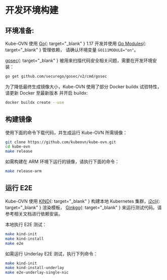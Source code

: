 # 开发环境构建

## 环境准备:

Kube-OVN 使用 [Go](https://golang.org/){: target="_blank" } 1.17 开发并使用 [Go Modules](https://github.com/golang/go/wiki/Modules){: target="_blank" } 管理依赖，
请确认环境变量 `GO111MODULE="on"`。

[gosec](https://github.com/securego/gosec){: target="_blank" } 被用来扫描代码安全相关问题，需要在开发环境安装：

```bash
go get github.com/securego/gosec/v2/cmd/gosec
```

为了降低最终生成镜像大小，Kube-OVN 使用了部分 Docker buildx 试验特性，请更新 Docker 至最新版本
并开启 buildx:

```bash
docker buildx create --use
```

## 构建镜像

使用下面的命令下载代码，并生成运行 Kube-OVN 所需镜像：

```bash
git clone https://github.com/kubeovn/kube-ovn.git
cd kube-ovn
make release
```

如需构建在 ARM 环境下运行的镜像，请执行下面的命令：

```bash
make release-arm
```

## 运行 E2E

Kube-OVN 使用 [KIND](https://kind.sigs.k8s.io/){: target="_blank" } 构建本地 Kubernetes 集群，[j2cli](https://github.com/kolypto/j2cli){: target="_blank" } 渲染模板，
[Ginkgo](https://onsi.github.io/ginkgo/){: target="_blank" } 来运行测试代码。请参考相关文档进行依赖安装。

本地执行 E2E 测试：

```bash
make kind-init
make kind-install
make e2e
```

如需运行 Underlay E2E 测试，执行下列命令：
```bash
make kind-init
make kind-install-underlay
make e2e-underlay-single-nic
```
